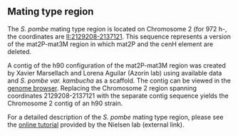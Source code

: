 ## Mating type region

The *S. pombe* mating type region is located on Chromosome 2 (for 972
h-, the coordinates are [II:2129208-2137121][mat]. This sequence
represents a version of the mat2P-mat3M region in which mat2P and the
cenH element are deleted.

A contig of the h90 configuration of the mat2P-mat3M region was
created by Xavier Marsellach and Lorena Aguilar (Azorín lab) using
available data and *S. pombe var. kambucha* as a scaffold. The contig
can be viewed in the [genome browser][mat23].
Replacing the Chromosome 2 region spanning coordinates 2129208-2137121
with the separate contig sequence yields the Chromosome 2 contig of an
h90 strain.

For a detailed description of the *S. pombe* mating type region,
please see the [online tutorial](http://www1.bio.ku.dk/english/research/fg/cellecyklus_genomintegritet/mating/)
provided by the Nielsen lab (external link).

[mat]: https://www.pombase.org/jbrowse/?loc=II%3A2129210..2137123&tracks=DNA%2CPomBase%20forward%20strand%20features%2CPomBase%20reverse%20strand%20features&highlight=
[mat23]: https://www.pombase.org/jbrowse/?loc=mating_type_region%3A2013..18114&tracks=DNA%2CPomBase%20forward%20strand%20features%2CPomBase%20reverse%20strand%20features&highlight=
